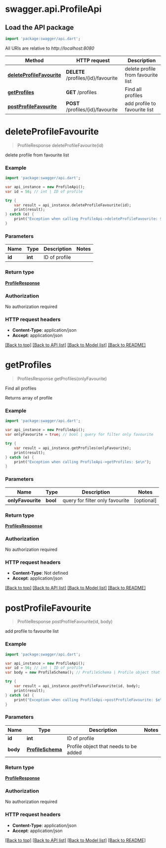 # swagger.api.ProfileApi

## Load the API package
```dart
import 'package:swagger/api.dart';
```

All URIs are relative to *http://localhost:8080*

Method | HTTP request | Description
------------- | ------------- | -------------
[**deleteProfileFavourite**](ProfileApi.md#deleteProfileFavourite) | **DELETE** /profiles/{id}/favourite | delete profile from favourite list
[**getProfiles**](ProfileApi.md#getProfiles) | **GET** /profiles | Find all profiles
[**postProfileFavourite**](ProfileApi.md#postProfileFavourite) | **POST** /profiles/{id}/favourite | add profile to favourite list


# **deleteProfileFavourite**
> ProfileResponse deleteProfileFavourite(id)

delete profile from favourite list



### Example 
```dart
import 'package:swagger/api.dart';

var api_instance = new ProfileApi();
var id = 56; // int | ID of profile

try { 
    var result = api_instance.deleteProfileFavourite(id);
    print(result);
} catch (e) {
    print("Exception when calling ProfileApi->deleteProfileFavourite: $e\n");
}
```

### Parameters

Name | Type | Description  | Notes
------------- | ------------- | ------------- | -------------
 **id** | **int**| ID of profile | 

### Return type

[**ProfileResponse**](ProfileResponse.md)

### Authorization

No authorization required

### HTTP request headers

 - **Content-Type**: application/json
 - **Accept**: application/json

[[Back to top]](#) [[Back to API list]](../README.md#documentation-for-api-endpoints) [[Back to Model list]](../README.md#documentation-for-models) [[Back to README]](../README.md)

# **getProfiles**
> ProfilesResponse getProfiles(onlyFavourite)

Find all profiles

Returns array of profile

### Example 
```dart
import 'package:swagger/api.dart';

var api_instance = new ProfileApi();
var onlyFavourite = true; // bool | query for filter only favourite

try { 
    var result = api_instance.getProfiles(onlyFavourite);
    print(result);
} catch (e) {
    print("Exception when calling ProfileApi->getProfiles: $e\n");
}
```

### Parameters

Name | Type | Description  | Notes
------------- | ------------- | ------------- | -------------
 **onlyFavourite** | **bool**| query for filter only favourite | [optional] 

### Return type

[**ProfilesResponse**](ProfilesResponse.md)

### Authorization

No authorization required

### HTTP request headers

 - **Content-Type**: Not defined
 - **Accept**: application/json

[[Back to top]](#) [[Back to API list]](../README.md#documentation-for-api-endpoints) [[Back to Model list]](../README.md#documentation-for-models) [[Back to README]](../README.md)

# **postProfileFavourite**
> ProfileResponse postProfileFavourite(id, body)

add profile to favourite list



### Example 
```dart
import 'package:swagger/api.dart';

var api_instance = new ProfileApi();
var id = 56; // int | ID of profile
var body = new ProfileSchema(); // ProfileSchema | Profile object that needs to be added

try { 
    var result = api_instance.postProfileFavourite(id, body);
    print(result);
} catch (e) {
    print("Exception when calling ProfileApi->postProfileFavourite: $e\n");
}
```

### Parameters

Name | Type | Description  | Notes
------------- | ------------- | ------------- | -------------
 **id** | **int**| ID of profile | 
 **body** | [**ProfileSchema**](ProfileSchema.md)| Profile object that needs to be added | 

### Return type

[**ProfileResponse**](ProfileResponse.md)

### Authorization

No authorization required

### HTTP request headers

 - **Content-Type**: application/json
 - **Accept**: application/json

[[Back to top]](#) [[Back to API list]](../README.md#documentation-for-api-endpoints) [[Back to Model list]](../README.md#documentation-for-models) [[Back to README]](../README.md)

